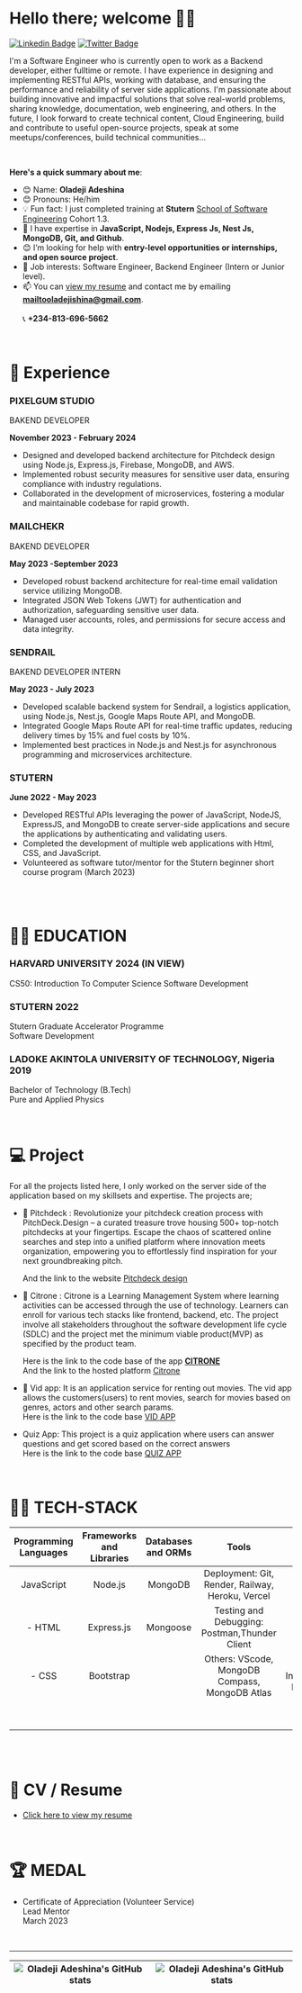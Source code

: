 # Hello there; welcome 👋🏾

[![Linkedin Badge](https://img.shields.io/badge/-oladejiadeshina-blue?style=for-the-badge&logo=Linkedin&logoColor=white&link=https://www.linkedin.com/in/adeshina-oladeji-249a14167/)](https://www.linkedin.com/in/adeshina-oladeji-249a14167/) [![Twitter Badge](https://img.shields.io/badge/-oladejiadeshina-1ca0f1?style=for-the-badge&logo=twitter&logoColor=white&link=https://twitter.com/dev_virtuoso)](https://twitter.com/dev_virtuoso)

I'm a Software Engineer who is currently open to work as a Backend developer, either fulltime or remote. I have experience in designing and implementing RESTful APIs, working with database, and ensuring the performance and reliability of server side applications. I'm passionate about building innovative and impactful solutions that solve real-world problems, sharing knowledge, documentation, web engineering, and others. In the future, I look forward to create technical content, Cloud Engineering, build and contribute to useful open-source projects, speak at some meetups/conferences, build technical communities...

<br> 
  
**Here's a quick summary about me**:

- 😊 Name: __Oladeji Adeshina__
- 😊 Pronouns: He/him
- 💡 Fun fact: I just completed training at **Stutern** [School of Software Engineering](https://stutern.com) Cohort 1.3.
- 🌱 I have expertise in __JavaScript, Nodejs, Express Js, Nest Js, MongoDB, Git, and Github__.
- 😊 I’m looking for help with __entry-level opportunities or internships, and open source project__.
- 💼 Job interests: Software Engineer, Backend Engineer (Intern or Junior level).
- 📫 You can [view my resume](https://drive.google.com/file/d/1rJommR4nXgu1APWHxrTvjmQ58ccSDfIu/view?usp=sharing) and contact me by emailing **mailtooladejishina@gmail.com**.  
<br> 📞 **+234-813-696-5662**
  
<br>
  
# 🌱 Experience

### PIXELGUM STUDIO

BAKEND DEVELOPER

__November 2023 - February 2024__ 

* Designed and developed backend architecture for Pitchdeck design using Node.js, Express.js, Firebase, MongoDB, and AWS.
* Implemented robust security measures for sensitive user data, ensuring compliance with industry regulations.
* Collaborated in the development of microservices, fostering a modular and maintainable codebase for rapid growth.


### MAILCHEKR

BAKEND DEVELOPER

__May 2023 -September 2023__

* Developed robust backend architecture for real-time email validation service utilizing MongoDB.
* Integrated JSON Web Tokens (JWT) for authentication and authorization, safeguarding sensitive user data.
* Managed user accounts, roles, and permissions for secure access and data integrity.


### SENDRAIL

BAKEND DEVELOPER INTERN

__May 2023 - July 2023__ 

* Developed scalable backend system for Sendrail, a logistics application, using Node.js, Nest.js, Google Maps Route API, and MongoDB.
* Integrated Google Maps Route API for real-time traffic updates, reducing delivery times by 15% and fuel costs by 10%.
* Implemented best practices in Node.js and Nest.js for asynchronous programming and microservices architecture.
  

### STUTERN  
  
__June 2022 - May 2023__  
  
* Developed RESTful APIs leveraging the power of JavaScript, NodeJS, ExpressJS, and MongoDB to create server-side applications and secure the applications by authenticating and validating users.
* Completed the development of multiple web applications with Html, CSS, and JavaScript.
* Volunteered as software tutor/mentor for the Stutern beginner short course program (March 2023)


<br>  

<br>     
     
# 👨‍🎓 EDUCATION

### HARVARD UNIVERSITY 2024 (IN VIEW)
[^1]:
  CS50: Introduction To Computer Science
  Software Development
[^2]:

### STUTERN 2022
[^1]:
  Stutern Graduate Accelerator Programme  
  Software Development
[^2]:  

### LADOKE AKINTOLA UNIVERSITY OF TECHNOLOGY, Nigeria 2019
[^1]:

  Bachelor of Technology (B.Tech)  
  Pure and Applied Physics

[^2]:

<br>

# :computer: Project
For all the projects listed here, I only worked on the server side of the application based on my skillsets and expertise. The projects are;
- 🏫 Pitchdeck : Revolutionize your pitchdeck creation process with PitchDeck.Design – a curated treasure trove housing 500+ top-notch pitchdecks at your fingertips. Escape the chaos of scattered online searches and step into a unified platform where innovation meets organization, empowering you to effortlessly find inspiration for your next groundbreaking pitch.

  And the link to the website [Pitchdeck design](https://pitchdeck.design/)
  
- 🏫 Citrone : Citrone is a Learning Management System where learning activities can be accessed through the use of technology. Learners can enroll for various tech stacks like frontend, backend, etc. The project involve all stakeholders throughout the software development life cycle (SDLC) and the project met the minimum viable product(MVP) as specified by the product team.

  Here is the link to the code base of the app **[CITRONE](https://github.com/Adeshina3002/Citrone-Re-design)**  
  And the link to the hosted platform [Citrone](url)

- 🎥 Vid app: It is an application service for renting out movies. The vid app allows the customers(users) to rent movies, search for movies based on genres, actors and other search params.   
Here is the link to the code base [VID APP](https://github.com/Adeshina3002/VID_APP)  

-  Quiz App: This project is a quiz application where users can answer questions and get scored based on the correct answers      
Here is the link to the code base [QUIZ APP](https://github.com/Adeshina3002/Game-API)

<br>
  
# 👩‍💻 TECH-STACK

| Programming Languages |  Frameworks and Libraries | Databases and ORMs | Tools | Methodologies |
| :---:        | :---: | :---: |    :---:      | :---: |
| JavaScript   | Node.js | MongoDB |Deployment: Git, Render, Railway, Heroku, Vercel    | Agile software development    |
| - HTML    |  Express.js | Mongoose | Testing and Debugging: Postman,Thunder Client    | Test-driven development (TDD)      |
| - CSS    | Bootstrap |   | Others:  VScode, MongoDB Compass, MongoDB Atlas    | Continuous Integration/Continuous Deployment (CI/CD)      |
|   | |  |   | RESTful APIs   |
|     | |  |   | Microservices   | 
  
<br>
<br> 

# 📄 CV / Resume 
  - [Click here to view my resume](https://docs.google.com/document/d/1lw_CbdhCZuYoWUhCnp6eU9QkeqAZWEBV_GIazcfeK6g/edit?usp=sharing)
  
<br> 

# :trophy: MEDAL 

* Certificate of Appreciation (Volunteer Service)   
  Lead Mentor   
  March 2023
    
  <br>
    
 --- 
| <img align="center" src="https://github-readme-stats.vercel.app/api?username=adeshina3002&show_icons=true&include_all_commits=true&hide_border=true" alt="Oladeji Adeshina's GitHub stats" /> | <img align="center" src="https://github-readme-stats.vercel.app/api/top-langs/?username=adeshina3002&langs_count=8&layout=compact&hide_border=true" alt="Oladeji Adeshina's GitHub stats" /> |
| ------------- | ------------- |
